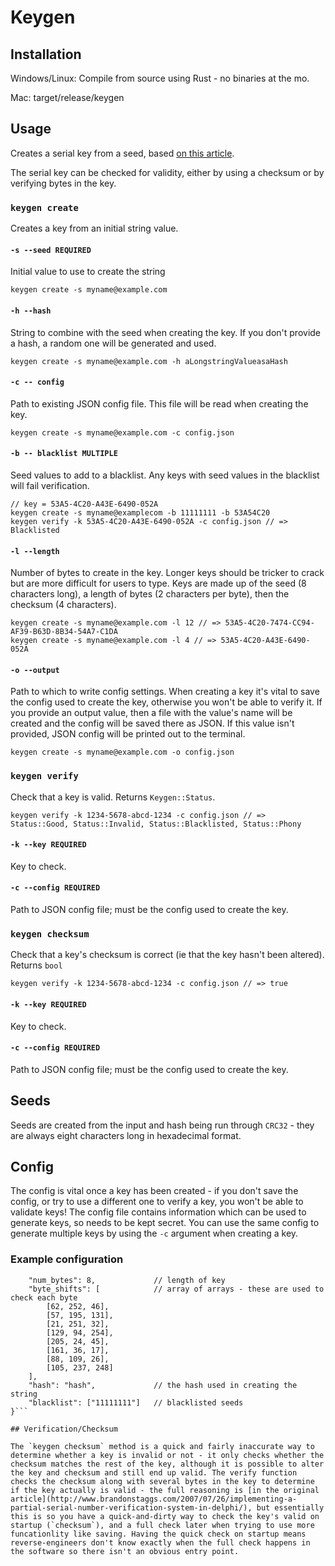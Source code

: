# Keygen

## Installation

Windows/Linux: Compile from source using Rust - no binaries at the mo.

Mac: target/release/keygen

## Usage

Creates a serial key from a seed, based [on this article](http://www.brandonstaggs.com/2007/07/26/implementing-a-partial-serial-number-verification-system-in-delphi/).

The serial key can be checked for validity, either by using a checksum or by verifying bytes in the key.


### `keygen create`
Creates a key from an initial string value.

#### `-s --seed REQUIRED`

Initial value to use to create the string

```keygen create -s myname@example.com```

#### `-h --hash`

String to combine with the seed when creating the key. If you don't provide a hash, a random one will be generated and used.

```keygen create -s myname@example.com -h aLongstringValueasaHash```

#### `-c -- config`

Path to existing JSON config file. This file will be read when creating the key.

```keygen create -s myname@example.com -c config.json```

#### `-b -- blacklist MULTIPLE`

Seed values to add to a blacklist. Any keys with seed values in the blacklist will fail verification.

```
// key = 53A5-4C20-A43E-6490-052A
keygen create -s myname@examplecom -b 11111111 -b 53A54C20
keygen verify -k 53A5-4C20-A43E-6490-052A -c config.json // => Blacklisted
```

#### `-l --length`

Number of bytes to create in the key. Longer keys should be tricker to crack but are more difficult for users to type. Keys are made up of the seed (8 characters long), a length of bytes (2 characters per byte), then the checksum (4 characters).

```
keygen create -s myname@example.com -l 12 // => 53A5-4C20-7474-CC94-AF39-B63D-8B34-54A7-C1DA
keygen create -s myname@example.com -l 4 // => 53A5-4C20-A43E-6490-052A
```

#### `-o --output`

Path to which to write config settings. When creating a key it's vital to save the config used to create the key, otherwise you won't be able to verify it. If you provide an output value, then a file with the value's name will be created and the config will be saved there as JSON. If this value isn't provided, JSON config will be printed out to the terminal.

`keygen create -s myname@example.com -o config.json`

### `keygen verify`
Check that a key is valid. Returns `Keygen::Status`.

```
keygen verify -k 1234-5678-abcd-1234 -c config.json // => Status::Good, Status::Invalid, Status::Blacklisted, Status::Phony
```

#### `-k --key REQUIRED`
Key to check.

#### `-c --config REQUIRED`
Path to JSON config file; must be the config used to create the key.

### `keygen checksum`
Check that a key's checksum is correct (ie that the key hasn't been altered). Returns `bool`

```
keygen verify -k 1234-5678-abcd-1234 -c config.json // => true
```

#### `-k --key REQUIRED`
Key to check.

#### `-c --config REQUIRED`
Path to JSON config file; must be the config used to create the key.


## Seeds

Seeds are created from the input and hash being run through `CRC32` - they are always eight characters long in hexadecimal format.

## Config

The config is vital once a key has been created - if you don't save the config, or try to use a different one to verify a key, you won't be able to validate keys! The config file contains information which can be used to generate keys, so needs to be kept secret. You can use the same config to generate multiple keys by using the `-c` argument when creating a key.

### Example configuration
```{
    "num_bytes": 8,             // length of key
    "byte_shifts": [            // array of arrays - these are used to check each byte
        [62, 252, 46],
        [57, 195, 131],
        [21, 251, 32],
        [129, 94, 254],
        [205, 24, 45],
        [161, 36, 17],
        [88, 109, 26],
        [105, 237, 248]
    ],
    "hash": "hash",             // the hash used in creating the string
    "blacklist": ["11111111"]   // blacklisted seeds
}```

## Verification/Checksum

The `keygen checksum` method is a quick and fairly inaccurate way to determine whether a key is invalid or not - it only checks whether the checksum matches the rest of the key, although it is possible to alter the key and checksum and still end up valid. The verify function checks the checksum along with several bytes in the key to determine if the key actually is valid - the full reasoning is [in the original article](http://www.brandonstaggs.com/2007/07/26/implementing-a-partial-serial-number-verification-system-in-delphi/), but essentially this is so you have a quick-and-dirty way to check the key's valid on startup (`checksum`), and a full check later when trying to use more funcationlity like saving. Having the quick check on startup means reverse-engineers don't know exactly when the full check happens in the software so there isn't an obvious entry point.


